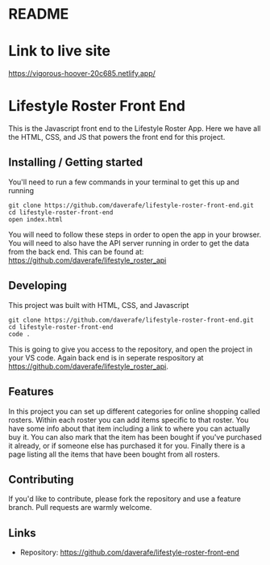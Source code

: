 # README

# Link to live site
https://vigorous-hoover-20c685.netlify.app/

# Lifestyle Roster Front End
This is the Javascript front end to the Lifestyle Roster App. Here we have all the HTML, CSS, and JS that powers the front end for this project.   

## Installing / Getting started

You'll need to run a few commands in your terminal to get this up and running
```shell
git clone https://github.com/daverafe/lifestyle-roster-front-end.git
cd lifestyle-roster-front-end
open index.html
```
You will need to follow these steps in order to open the app in your browser. You will need to also have the API server running in order to get the data from the back end. This can be found at: https://github.com/daverafe/lifestyle_roster_api

## Developing

This project was built with HTML, CSS, and Javascript

```shell
git clone https://github.com/daverafe/lifestyle-roster-front-end.git
cd lifestyle-roster-front-end
code .
```

This is going to give you access to the repository, and open the project in your VS code. 
Again back end is in seperate respository at https://github.com/daverafe/lifestyle_roster_api.


## Features

In this project you can set up different categories for online shopping called rosters. Within each roster you can add items specific to that roster. You have some info about that item including a link to where you can actually buy it. You can also mark that the item has been bought if you've purchased it already, or if someone else has purchased it for you. Finally there is a page listing all the items that have been bought from all rosters. 

## Contributing

If you'd like to contribute, please fork the repository and use a feature
branch. Pull requests are warmly welcome.

## Links

- Repository: https://github.com/daverafe/lifestyle-roster-front-end